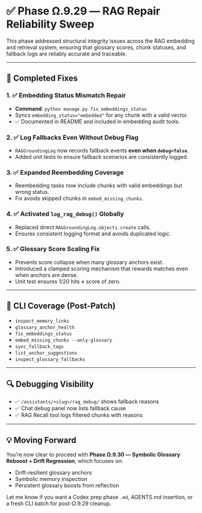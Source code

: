 # ✅ Phase Ω.9.29 — RAG Repair Reliability Sweep

This phase addressed structural integrity issues across the RAG embedding and retrieval system, ensuring that glossary scores, chunk statuses, and fallback logs are reliably accurate and traceable.

---

## 🔧 Completed Fixes

### 1. ✅ **Embedding Status Mismatch Repair**

- **Command**: `python manage.py fix_embeddings_status`
- Syncs `embedding_status="embedded"` for any chunk with a valid vector.
- ✅ Documented in README and included in embedding audit tools.

### 2. ✅ **Log Fallbacks Even Without Debug Flag**

- `RAGGroundingLog` now records fallback events **even when `debug=false`**.
- Added unit tests to ensure fallback scenarios are consistently logged.

### 3. ✅ **Expanded Reembedding Coverage**

- Reembedding tasks now include chunks with valid embeddings but wrong status.
- Fix avoids skipped chunks in `embed_missing_chunks`.

### 4. ✅ **Activated `log_rag_debug()` Globally**

- Replaced direct `RAGGroundingLog.objects.create` calls.
- Ensures consistent logging format and avoids duplicated logic.

### 5. ✅ **Glossary Score Scaling Fix**

- Prevents score collapse when many glossary anchors exist.
- Introduced a clamped scoring mechanism that rewards matches even when anchors are dense.
- Unit test ensures 1/20 hits ≠ score of zero.

---

## 🧪 CLI Coverage (Post-Patch)

- `inspect_memory_links`
- `glossary_anchor_health`
- `fix_embeddings_status`
- `embed_missing_chunks --only-glossary`
- `sync_fallback_tags`
- `list_anchor_suggestions`
- `inspect_glossary_fallbacks`

---

## 🔍 Debugging Visibility

- ✅ `/assistants/<slug>/rag_debug/` shows fallback reasons
- ✅ Chat debug panel now lists fallback cause
- ✅ RAG Recall tool logs filtered chunks with reasons

---

## 💡 Moving Forward

You’re now clear to proceed with **Phase Ω.9.30 — Symbolic Glossary Reboost + Drift Regression**, which focuses on:

- Drift-resilient glossary anchors
- Symbolic memory inspection
- Persistent glossary boosts from reflection

Let me know if you want a Codex prep phase `.md`, AGENTS.md insertion, or a fresh CLI batch for post-Ω.9.29 cleanup.
